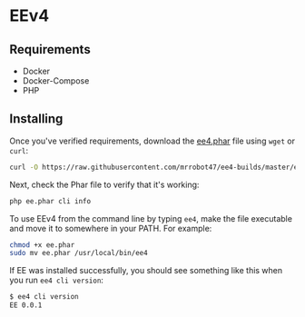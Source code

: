 EEv4
======

## Requirements

* Docker
* Docker-Compose
* PHP

## Installing

Once you've verified requirements, download the [ee4.phar](https://raw.githubusercontent.com/mrrobot47/ee4-builds/master/ee4.phar) file using `wget` or `curl`:

```bash
curl -O https://raw.githubusercontent.com/mrrobot47/ee4-builds/master/ee4.phar
```

Next, check the Phar file to verify that it's working:

```bash
php ee.phar cli info
```

To use EEv4 from the command line by typing `ee4`, make the file executable and move it to somewhere in your PATH. For example:

```bash
chmod +x ee.phar
sudo mv ee.phar /usr/local/bin/ee4
```

If EE was installed successfully, you should see something like this when you run `ee4 cli version`:

```bash
$ ee4 cli version
EE 0.0.1
```
